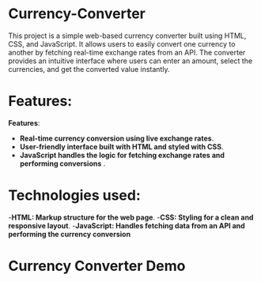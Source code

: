 # Currency-Converter
This project is a simple web-based currency converter built using HTML, CSS, and JavaScript. It allows users to easily convert one currency to another by fetching real-time exchange rates from an API. The converter provides an intuitive interface where users can enter an amount, select the currencies, and get the converted value instantly.
# Features:

 **Features**:
- **Real-time currency conversion using live exchange rates**.
- **User-friendly interface built with HTML and styled with CSS**.
- **JavaScript handles the logic for fetching exchange rates and performing conversions**
  .
# Technologies used:

-**HTML: Markup structure for the web page**.
-**CSS: Styling for a clean and responsive layout**.
-**JavaScript: Handles fetching data from an API and performing the currency conversion**

# Currency Converter Demo


